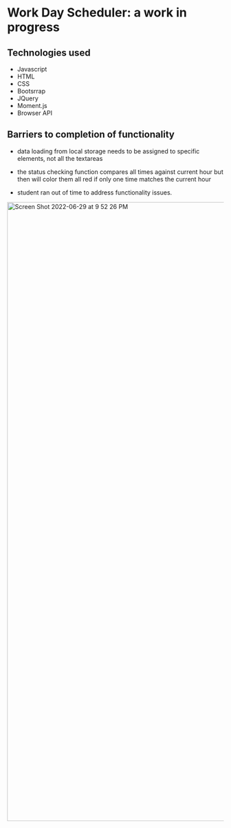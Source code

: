 # Work Day Scheduler: a work in progress

## Technologies used

* Javascript
* HTML
* CSS
* Bootsrrap
* JQuery
* Moment.js
* Browser API

## Barriers to completion of functionality

* data loading from local storage needs to be assigned to specific elements, not all the textareas 

* the status checking function compares all times against current hour but then will color them all red if only one time matches the current hour

* student ran out of time to address functionality issues.

<img width="1440" alt="Screen Shot 2022-06-29 at 9 52 26 PM" src="https://user-images.githubusercontent.com/98048059/176582785-e3930d1f-c7cc-4dfe-af71-795698f8be7d.png">

